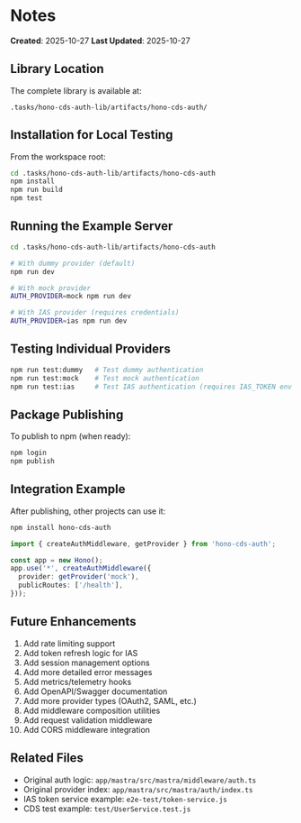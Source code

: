 # Notes

**Created**: 2025-10-27
**Last Updated**: 2025-10-27

## Library Location
The complete library is available at:
```
.tasks/hono-cds-auth-lib/artifacts/hono-cds-auth/
```

## Installation for Local Testing
From the workspace root:
```bash
cd .tasks/hono-cds-auth-lib/artifacts/hono-cds-auth
npm install
npm run build
npm test
```

## Running the Example Server
```bash
cd .tasks/hono-cds-auth-lib/artifacts/hono-cds-auth

# With dummy provider (default)
npm run dev

# With mock provider
AUTH_PROVIDER=mock npm run dev

# With IAS provider (requires credentials)
AUTH_PROVIDER=ias npm run dev
```

## Testing Individual Providers
```bash
npm run test:dummy   # Test dummy authentication
npm run test:mock    # Test mock authentication
npm run test:ias     # Test IAS authentication (requires IAS_TOKEN env var)
```

## Package Publishing
To publish to npm (when ready):
```bash
npm login
npm publish
```

## Integration Example
After publishing, other projects can use it:
```bash
npm install hono-cds-auth
```

```typescript
import { createAuthMiddleware, getProvider } from 'hono-cds-auth';

const app = new Hono();
app.use('*', createAuthMiddleware({
  provider: getProvider('mock'),
  publicRoutes: ['/health'],
}));
```

## Future Enhancements
1. Add rate limiting support
2. Add token refresh logic for IAS
3. Add session management options
4. Add more detailed error messages
5. Add metrics/telemetry hooks
6. Add OpenAPI/Swagger documentation
7. Add more provider types (OAuth2, SAML, etc.)
8. Add middleware composition utilities
9. Add request validation middleware
10. Add CORS middleware integration

## Related Files
- Original auth logic: `app/mastra/src/mastra/middleware/auth.ts`
- Original provider index: `app/mastra/src/mastra/auth/index.ts`
- IAS token service example: `e2e-test/token-service.js`
- CDS test example: `test/UserService.test.js`
